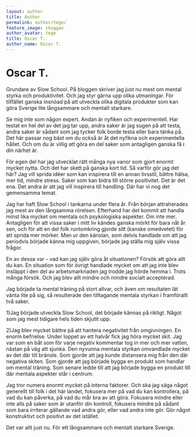 ```yaml
---
layout: author
title: Author
permalink: author/tege/
feature_image: skoggan
author_avatar: tege
title: Oscar T.
author_name: Oscar T.
---
```


# Oscar T.

Grundare av Slow School. På bloggen skriver jag just nu mest om mental styrka och produktivitet. Och jag styr gärna upp olika utmaningar. 
För tillfället ganska insnöad på att utveckla olika digitala produkter som kan göra Sverige lite långsammare och mentalt starkare. 

Se mig inte som någon expert. Andan är nyfiken och experimentell. Har testat en hel del av det jag tar upp, andra saker är jag sugen på att testa, andra saker är sådant som jag tycker folk borde testa eller bara tänka på. Det här passar nog bäst om du också är åt det nyfikna och experimentella hållet. Och om du är villig att göra en del saker som antagligen ganska få i din närhet är.

För egen del har jag utvecklat rätt många nya vanor som gjort enormt mycket nytta. Och det har skett på ganska kort tid. Så varför gör jag det här? Jag vill sprida idéer som kan inspirera till en annan livsstil, bättre hälsa, mer tid, mindre stress. Saker som kan bidra till större positivitet. Det är det ena. Det andra är att jag vill inspirera till handling. Där har vi nog det gemensamma temat. 

Jag har haft Slow School i tankarna under flera år. Från början attraherades jag mest av den långsamma rörelsen. Efterhand har det kommit att handla minst lika mycket om mentala och psykologiska aspekter. Om inte mer. Antagligen för att vissa saker i mitt liv kändes ganska mörkt för bara nåt år sen, och för att en del folk runtomkring gjorde sitt (kanske omedvetet) för att sprida mer mörker. Men ur den känslan, som delvis handlade om att jag periodvis började känna mig uppgiven, började jag ställa mig själv vissa frågor. 

En av dessa var - vad kan jag själv göra åt situationen? Försök att göra allt du kan. En situation som för övrigt handlade mycket om att jag inte blev insläppt i den del av arbetsmarknaden jag trodde jag hörde hemma i. Trots många försök. Och jag blev allt mindre och mindre socialt accepterad. 

Jag började ta mental träning på stort allvar, och även om resultaten lät vänta lite på sig, så resulterade den tilltagande mentala styrkan i framförallt två saker. 

1)Jag började utveckla Slow School, det började kännas på riktigt. Något som jag mest tidigare hels tiden skjutit upp. 

2)Jag blev mycket bättre på att hantera negativitet från omgivningen. En enorm befrielse. Under loppet av ett halvår fick jag höra mycket skit. Jag var som en båt som för varje negativ kommentar tog in mer och mer vatten, nästan på väg att sjunka. Den nyvunna mentala styrkan omvandlade mycket av det där till bränsle. Som gjorde att jag kunde distansera mig från den där negativa skiten. Som gjorde att jag började bygga en produkt som handlar om mental träning. Som senare ledde till att jag började bygga en produkt till där mentala aspekter står i centrum. 

Jag tror numera enormt mycket på interna faktorer. Och ska jag säga något generellt till folk i det här landet, fokusera mer på vad du kan kontrollera, på vad du kan påverka, på vad du mår bra av att göra. Fokusera mindre eller inte alls på saker som är utanför din kontroll, fokusera mindre på sådant som bara irriterar gällande vad andra gör, eller vad andra inte gör. Gör något konstruktivt och positivt av det istället.

Det var allt just nu. För ett långsammare och mentalt starkare Sverige.

